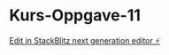 # Kurs-Oppgave-11

[Edit in StackBlitz next generation editor ⚡️](https://stackblitz.com/~/github.com/Martin-koder1/Kurs-Oppgave-11)